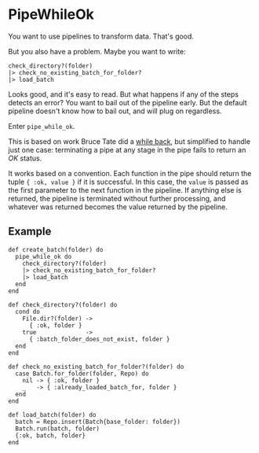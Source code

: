 PipeWhileOk
===========

You want to use pipelines to transform data. That's good.

But you also have a problem. Maybe you want to write:

    check_directory?(folder)
    |> check_no_existing_batch_for_folder?
    |> load_batch

Looks good, and it's easy to read. But what happens if any of the
steps detects an error? You want to bail out of the pipeline early.
But the default pipeline doesn't know how to bail out, and will plug
on regardless.

Enter `pipe_while_ok`.

This is based on work Bruce Tate did a [while
back](https://github.com/batate/elixir-pipes), but simplified to
handle just one case: terminating a pipe at any stage in the pipe
fails to return an _OK_ status.

It works based on a convention. Each function in the pipe should
return the tuple `{ :ok, value }` if it is successful. In this case,
the `value` is passed as the first parameter to the next function in
the pipeline. If anything else is returned, the pipeline is terminated
without further processing, and whatever was returned becomes the
value returned by the pipeline.

## Example

    def create_batch(folder) do
      pipe_while_ok do
        check_directory?(folder)
        |> check_no_existing_batch_for_folder?
        |> load_batch 
      end
    end

    def check_directory?(folder) do
      cond do
        File.dir?(folder) ->
          { :ok, folder }
        true              ->
          { :batch_folder_does_not_exist, folder }
      end
    end

    def check_no_existing_batch_for_folder?(folder) do
      case Batch.for_folder(folder, Repo) do
        nil -> { :ok, folder }
        _   -> { :already_loaded_batch_for, folder }
      end
    end

    def load_batch(folder) do
      batch = Repo.insert(Batch{base_folder: folder})
      Batch.run(batch, folder)
      {:ok, batch, folder}
    end


